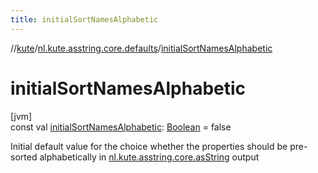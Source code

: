 ```yaml
---
title: initialSortNamesAlphabetic
---
```

//[kute](../../index.html)/[nl.kute.asstring.core.defaults](index.html)/[initialSortNamesAlphabetic](initial-sort-names-alphabetic.html)



# initialSortNamesAlphabetic



[jvm]\
const val [initialSortNamesAlphabetic](initial-sort-names-alphabetic.html): [Boolean](https://kotlinlang.org/api/latest/jvm/stdlib/kotlin/-boolean/index.html) = false



Initial default value for the choice whether the properties should be pre-sorted alphabetically in  [nl.kute.asstring.core.asString](../nl.kute.asstring.core/as-string.html) output




